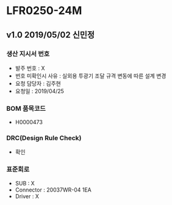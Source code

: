 # LFR0250-24M

## v1.0 2019/05/02 신민정

### 생산 지시서 번호
* 발주 번호 : X
* 번호 미확인시 사유 : 실외용 투광기 조달 규격 변동에 따른 설계 변경
* 요청 담당자 : 김주현
* 요청일 : 2019/04/25

### BOM 품목코드
* H0000473

### DRC(Design Rule Check)
* 확인

### 표준회로
* SUB : X
* Connector : 20037WR-04 1EA
* Driver : X
